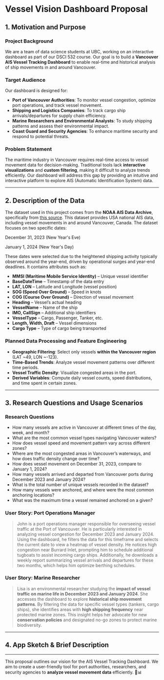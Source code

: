 # **Vessel Vision Dashboard Proposal**

## **1. Motivation and Purpose**
### **Project Background**
We are a team of data science students at UBC, working on an interactive dashboard as part of our DSCI 532 course. Our goal is to build a **Vancouver AIS Vessel Tracking Dashboard** to enable real-time and historical analysis of ship movements in and around Vancouver. 

### **Target Audience**
Our dashboard is designed for:
- **Port of Vancouver Authorities**: To monitor vessel congestion, optimize port operations, and track vessel movement.
- **Shipping and Logistics Companies**: To track cargo ship arrivals/departures for supply chain efficiency.
- **Marine Researchers and Environmental Analysts**: To study shipping patterns and assess their environmental impact.
- **Coast Guard and Security Agencies**: To enhance maritime security and respond to potential threats.

### **Problem Statement**
The maritime industry in Vancouver requires real-time access to vessel movement data for decision-making. Traditional tools lack **interactive visualizations** and **custom filtering**, making it difficult to analyze trends efficiently. Our dashboard will address this gap by providing an intuitive and interactive platform to explore AIS (Automatic Identification System) data.

---

## **2. Description of the Data**
The dataset used in this project comes from the **NOAA AIS Data Archive**, specifically from [this source](https://drive.google.com/drive/folders/1zxJuSRigLEg4iY1pnUgW-Z49s2TEKEip?usp=sharing). This dataset provides USA national AIS data, including vessel movements in and around Vancouver, Canada. The dataset focuses on two specific dates:

December 31, 2023 (New Year's Eve)

January 1, 2024 (New Year's Day)

These dates were selected due to the heightened shipping activity typically observed around the year-end, driven by operational surges and year-end deadlines. It contains attributes such as:
- **MMSI (Maritime Mobile Service Identity)** – Unique vessel identifier
- **BaseDateTime** – Timestamp of the data entry
- **LAT, LON** – Latitude and Longitude (vessel position)
- **SOG (Speed Over Ground)** – Speed in knots
- **COG (Course Over Ground)** – Direction of vessel movement
- **Heading** – Vessel’s actual heading
- **VesselName** – Name of the ship
- **IMO, CallSign** – Additional ship identifiers
- **VesselType** – Cargo, Passenger, Tanker, etc.
- **Length, Width, Draft** – Vessel dimensions
- **Cargo Type** – Type of cargo being transported

### **Planned Data Processing and Feature Engineering**
- **Geographic Filtering**: Select only vessels **within the Vancouver region** (LAT ~49, LON ~-123).
- **Time-Based Trends**: Analyze vessel movement patterns over different time periods.
- **Vessel Traffic Density**: Visualize congested areas in the port.
- **Derived Variables**: Compute daily vessel counts, speed distributions, and time spent in certain zones.

---

## **3. Research Questions and Usage Scenarios**
### **Research Questions**
- How many vessels are active in Vancouver at different times of the day, week, and month?
- What are the most common vessel types navigating Vancouver waters?
- How does vessel speed and movement pattern vary across different zones?
- Where are the most congested areas in Vancouver’s waterways, and how does traffic density change over time?
- How does vessel movement on December 31, 2023, compare to January 1, 2024?
- How many vessels arrived and departed from Vancouver ports during December 2023 and January 2024?
- What is the total number of unique vessels recorded in the dataset?
- How many vessels were anchored, and where were the most common anchoring locations?
- What was the maximum time a vessel remained anchored on a given? 

### **User Story: Port Operations Manager**
> John is a port operations manager responsible for overseeing vessel traffic at the Port of Vancouver. He is particularly interested in analyzing vessel congestion for December 2023 and January 2024. Using the dashboard, he filters the data for this timeframe and selects the current date to view a heatmap of vessel density. He notices high congestion near Burrard Inlet, prompting him to schedule additional tugboats to assist incoming cargo ships. Additionally, he downloads a weekly report summarizing vessel arrivals and departures for these two months, which helps him optimize berthing schedules.

### **User Story: Marine Researcher**
> Lisa is an environmental researcher studying the **impact of vessel traffic on marine life in December 2023 and January 2024**. She accesses the dashboard to explore **historical ship movement patterns**. By filtering the data for specific vessel types (tankers, cargo ships), she identifies areas with **high shipping frequency** near protected marine zones. This insight helps her advocate for new **conservation policies** and designated no-go zones to protect marine biodiversity.

---

## **4. App Sketch & Brief Description**



---


This proposal outlines our vision for the  AIS Vessel Tracking Dashboard. We aim to create a user-friendly tool for port authorities, researchers, and security agencies to **analyze vessel movement data** efficiently. 🚢📊

